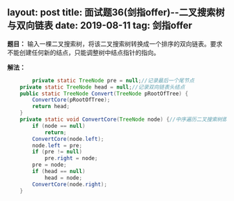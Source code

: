 layout: post
title: 面试题36(剑指offer)--二叉搜索树与双向链表
date: 2019-08-11 
tag: 剑指offer
---
**题目：** 输入一棵二叉搜索树，将该二叉搜索树转换成一个排序的双向链表。要求不能创建任何新的结点，只能调整树中结点指针的指向。

**解法：** 

```java
		private static TreeNode pre = null;//记录最后一个尾节点
    private static TreeNode head = null;//记录双向链表头结点
    public static TreeNode Convert(TreeNode pRootOfTree) {
        ConvertCore(pRootOfTree);
        return head;
    }
    private static void ConvertCore(TreeNode node) {//中序遍历二叉搜索树即为有序
        if (node == null)
            return;
        ConvertCore(node.left);
        node.left = pre;
        if (pre != null)
            pre.right = node;
        pre = node;
        if (head == null)
            head = node;
        ConvertCore(node.right);
    }
```

